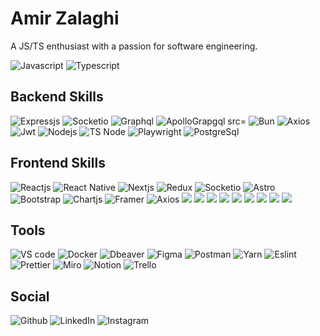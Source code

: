 # Amir Zalaghi 
<p>
  A JS/TS enthusiast with a passion for software engineering.
</p>

<div>
<img alt="Javascript" src="https://img.shields.io/badge/JavaScript-323330?style=for-the-badge&logo=javascript&logoColor=F7DF1E"/>  
<img alt="Typescript" src="https://img.shields.io/badge/TypeScript-007ACC?style=for-the-badge&logo=typescript&logoColor=white"/>  
  
</div>

## Backend Skills

<div>
<img alt="Expressjs" src="https://img.shields.io/badge/Express%20js-000000?style=for-the-badge&logo=express&logoColor=white"/>  
<img alt="Socketio" src="https://img.shields.io/badge/Socket.io-010101?&style=for-the-badge&logo=Socket.io&logoColor=white"/>
<img alt="Graphql" src="https://img.shields.io/badge/GraphQl-E10098?style=for-the-badge&logo=graphql&logoColor=white"/>
<img alt="ApolloGrapgql src="https://img.shields.io/badge/Apollo%20GraphQL-311C87?&style=for-the-badge&logo=Apollo%20GraphQL&logoColor=white"/>
<img alt="Bun" src="https://img.shields.io/badge/bun-282a36?style=for-the-badge&logo=bun&logoColor=fbf0df"/>
<img alt="Axios" src="https://img.shields.io/badge/axios-671ddf?&style=for-the-badge&logo=axios&logoColor=white"/>
<img alt="Jwt" src="https://img.shields.io/badge/JWT-000000?style=for-the-badge&logo=JSON%20web%20tokens&logoColor=white"/>
<img alt="Nodejs" src="https://img.shields.io/badge/Node%20js-339933?style=for-the-badge&logo=nodedotjs&logoColor=white"/>
<img alt="TS Node" src="https://img.shields.io/badge/ts--node-3178C6?style=for-the-badge&logo=ts-node&logoColor=white"/>
<img alt="Playwright" src="https://img.shields.io/badge/Playwright-45ba4b?style=for-the-badge&logo=Playwright&logoColor=white"/>
<img alt="PostgreSql" src="https://img.shields.io/badge/PostgreSQL-316192?style=for-the-badge&logo=postgresql&logoColor=white"/>
  
  
  
</div>

## Frontend Skills



<div>
<img alt="Reactjs" src="https://img.shields.io/badge/React-20232A?style=for-the-badge&logo=react&logoColor=61DAFB"/>
<img alt="React Native" src="https://img.shields.io/badge/React_Native-20232A?style=for-the-badge&logo=react&logoColor=61DAFB"/>
<img alt="Nextjs" src="https://img.shields.io/badge/next%20js-000000?style=for-the-badge&logo=nextdotjs&logoColor=white"/>
<img alt="Redux" src="https://img.shields.io/badge/Redux-593D88?style=for-the-badge&logo=redux&logoColor=white"/>
<img alt="Socketio" src="https://img.shields.io/badge/Socket.io-010101?&style=for-the-badge&logo=Socket.io&logoColor=white"/>
<img alt="Astro" src="https://img.shields.io/badge/Astro-0C1222?style=for-the-badge&logo=astro&logoColor=FDFDFE"/>
<img alt="Bootstrap" src="https://img.shields.io/badge/Bootstrap-563D7C?style=for-the-badge&logo=bootstrap&logoColor=white"/>
<img alt="Chartjs" src="https://img.shields.io/badge/Chart%20js-FF6384?style=for-the-badge&logo=chartdotjs&logoColor=white"/>
<img alt="Framer" src="https://img.shields.io/badge/Framer-black?style=for-the-badge&logo=framer&logoColor=blue"/>
<img alt="Axios" src="https://img.shields.io/badge/axios-671ddf?&style=for-the-badge&logo=axios&logoColor=white"/>
<img alt"Expo" src="https://img.shields.io/badge/Expo-1B1F23?style=for-the-badge&logo=expo&logoColor=white"/>
<img alt"Postcss" src="https://img.shields.io/badge/postcss-DD3A0A?style=for-the-badge&logo=postcss&logoColor=white"/>
<img alt"React router dom" src="https://img.shields.io/badge/React_Router-CA4245?style=for-the-badge&logo=react-router&logoColor=white"/>
<img alt"Styled component" src="https://img.shields.io/badge/styled--components-DB7093?style=for-the-badge&logo=styled-components&logoColor=white"/>
<img alt"Sass" src="https://img.shields.io/badge/Sass-CC6699?style=for-the-badge&logo=sass&logoColor=white"/>
<img alt"Css" src="https://img.shields.io/badge/CSS3-1572B6?style=for-the-badge&logo=css3&logoColor=white"/>
<img alt"Html" src="https://img.shields.io/badge/HTML5-E34F26?style=for-the-badge&logo=html5&logoColor=white"/>
<img alt"Vite" src="https://img.shields.io/badge/Vite-B73BFE?style=for-the-badge&logo=vite&logoColor=FFD62E"/>
<img alt"Webpack" src="https://img.shields.io/badge/Webpack-8DD6F9?style=for-the-badge&logo=Webpack&logoColor=white"/>






</div>

## Tools

<div>
<img alt="VS code" src="https://img.shields.io/badge/Visual_Studio_Code-0078D4?style=for-the-badge&logo=visual%20studio%20code&logoColor=white"/>
<img alt="Docker" src="https://img.shields.io/badge/Docker-2CA5E0?style=for-the-badge&logo=docker&logoColor=white"/>
<img alt="Dbeaver" src="https://img.shields.io/badge/dbeaver-382923?style=for-the-badge&logo=dbeaver&logoColor=white"/>
<img alt="Figma" src="https://img.shields.io/badge/Figma-F24E1E?style=for-the-badge&logo=figma&logoColor=white"/>
<img alt="Postman" src="https://img.shields.io/badge/Postman-FF6C37?style=for-the-badge&logo=Postman&logoColor=whites.io/badge/Postman-FF6C37?style=for-the-badge&logo=Postman&logoColor=white"/>
<img alt="Yarn" src="https://img.shields.io/badge/Yarn-2C8EBB?style=for-the-badge&logo=yarn&logoColor=white"/>
<img alt="Eslint" src="https://img.shields.io/badge/eslint-3A33D1?style=for-the-badge&logo=eslint&logoColor=white"/>
<img alt="Prettier" src="https://img.shields.io/badge/prettier-1A2C34?style=for-the-badge&logo=prettier&logoColor=F7BA3E"/>
<img alt="Miro" src="https://img.shields.io/badge/Miro-F7C922?style=for-the-badge&logo=Miro&logoColor=050036"/>
<img alt="Notion" src="https://img.shields.io/badge/Notion-000000?style=for-the-badge&logo=notion&logoColor=white"/>
<img alt="Trello" src="https://img.shields.io/badge/Trello-0052CC?style=for-the-badge&logo=trello&logoColor=white"/>
</div>

## Social

<div>
  <img alt="Github" src="https://img.shields.io/badge/GitHub-100000?style=for-the-badge&logo=github&logoColor=white"/>
  <img alt="LinkedIn" src="https://img.shields.io/badge/LinkedIn-0077B5?style=for-the-badge&logo=linkedin&logoColor=white"/>
  <img alt="Instagram" src="https://img.shields.io/badge/Instagram-E4405F?style=for-the-badge&logo=instagram&logoColor=white"/>


</div>

  
<!--tech badges in :
https://github.com/alexandresanlim/Badges4-README.md-Profile?tab=readme-ov-file 
-->
